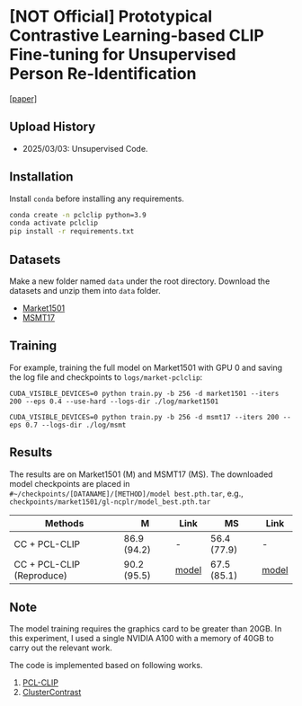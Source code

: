 # [NOT Official] Prototypical Contrastive Learning-based CLIP Fine-tuning for Unsupervised Person Re-Identification

[[paper]](https://arxiv.org/pdf/2310.17218.pdf)

## Upload History

* 2025/03/03: Unsupervised Code.

## Installation

Install `conda` before installing any requirements.

```bash
conda create -n pclclip python=3.9
conda activate pclclip
pip install -r requirements.txt
```

## Datasets

Make a new folder named `data` under the root directory. Download the datasets and unzip them into `data` folder.
* [Market1501](https://drive.google.com/file/d/0B8-rUzbwVRk0c054eEozWG9COHM/view)
* [MSMT17](https://arxiv.org/abs/1711.08565)

## Training

For example, training the full model on Market1501 with GPU 0 and saving the log file and checkpoints to `logs/market-pclclip`:

```
CUDA_VISIBLE_DEVICES=0 python train.py -b 256 -d market1501 --iters 200 --eps 0.4 --use-hard --logs-dir ./log/market1501

CUDA_VISIBLE_DEVICES=0 python train.py -b 256 -d msmt17 --iters 200 --eps 0.7 --logs-dir ./log/msmt
```

## Results

The results are on Market1501 (M) and MSMT17 (MS). The downloaded model checkpoints are placed in ```#~/checkpoints/[DATANAME]/[METHOD]/model best.pth.tar```, e.g., ```checkpoints/market1501/gl-ncplr/model_best.pth.tar```

| Methods | M | Link | MS | Link |
| --- | -- | -- | -- | - |
| CC + PCL-CLIP | 86.9 (94.2) | - | 56.4 (77.9) | - |
| CC + PCL-CLIP (Reproduce) | 90.2 (95.5) | [model](https://drive.google.com/file/d/1Qvz7YNEVBjzDcPSE_1Ks6nuj_yAmEMVW/view?usp=sharing) | 67.5 (85.1) | [model](https://drive.google.com/file/d/1Q-QC9bTuf_iA7rtoot3QI8Z-gko1RnoO/view?usp=sharing) |

## Note
The model training requires the graphics card to be greater than 20GB. In this experiment, I used a single NVIDIA A100 with a memory of 40GB to carry out the relevant work. 

The code is implemented based on following works.

1. [PCL-CLIP](https://github.com/RikoLi/PCL-CLIP)
2. [ClusterContrast](https://github.com/alibaba/cluster-contrast-reid)



